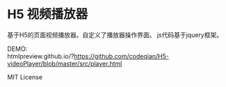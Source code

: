 H5 视频播放器
==
基于H5的页面视频播放器。自定义了播放器操作界面。
js代码基于jquery框架。

DEMO:<br>
htmlpreview.github.io/?https://github.com/codeqian/H5-videoPlayer/blob/master/src/player.html

MIT License
